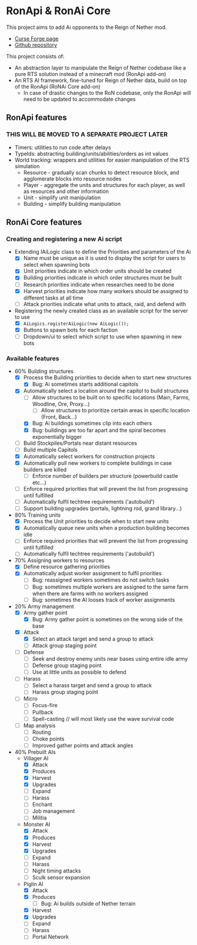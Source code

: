 # RonApi & RonAi Core
This project aims to add Ai opponents to the Reign of Nether mod.
- [Curse Forge page](https://www.curseforge.com/minecraft/mc-mods/reign-of-nether-rts-in-minecraft)
- [Github repository](https://github.com/SoLegendary/reignofnether)

This project consists of:
- An abstraction layer to manipulate the Reign of Nether codebase like a pure RTS solution instead of a minecraft mod (RonApi add-on)
- An RTS AI framework, fine-tuned for Reign of Nether data, build on top of the RonApi (RoNAi Core add-on)
  - In case of drastic changes to the RoN codebase, only the RonApi will need to be updated to accommodate changes

## RonApi features
### THIS WILL BE MOVED TO A SEPARATE PROJECT LATER
- Timers: utilities to run code after delays
- TypeIds: abstracting building/units/abilities/orders as int values
- World tracking: wrappers and utilities for easier manipulation of the RTS simulation
  - Resource - gradually scan chunks to detect resource block, and agglomerate blocks into resource nodes
  - Player - aggregate the units and structures for each player, as well as resources and other information
  - Unit - simplify unit manipulation
  - Building - simplify building manipulation

## RonAi Core features
### Creating and registering a new Ai script
- Extending IAiLogic class to define the Priorities and parameters of the Ai
  - [x] Name must be unique as it is used to display the script for users to select when spawning bots
  - [x] Unit priorities indicate in which order units should be created
  - [x] Building priorities indicate in which order structures must be built
  - [ ] Research priorities indicate when researches need to be done
  - [X] Harvest priorities indicate how many workers should be assigned to different tasks at all time
  - [ ] Attack priorities indicate what units to attack, raid, and defend with
- Registering the newly created class as an available script for the server to use
  - [x] `AiLogics.registerAiLogic(new AiLogic());`
  - [x] Buttons to spawn bots for each faction
  - [ ] Dropdown/ui to select which script to use when spawning in new bots
### Available features
- 60% Building structures
  - [x] Process the Building priorities to decide when to start new structures
    - [x] Bug: Ai sometimes starts additional capitols
  - [x] Automatically select a location around the capitol to build structures
    - [ ] Allow structures to be built on to specific locations (Main, Farms, Woodline, Ore, Proxy...)
      - [ ] Allow structures to prioritize certain areas in specific location (Front, Back...)
    - [x] Bug: Ai buildings sometimes clip into each others
    - [X] Bug: buildings are too far apart and the spiral becomes exponentially bigger
  - [ ] Build Stockpiles/Portals near distant resources
  - [ ] Build multiple Capitols
  - [x] Automatically select workers for construction projects
  - [x] Automatically pull new workers to complete buildings in case builders are killed
    - [ ] Enforce number of builders per structure (powerbuild castle etc...)
  - [ ] Enforce required priorities that will prevent the list from progressing until fulfilled
  - [ ] Automatically fulfil techtree requirements ('autobuild')
  - [ ] Support building upgrades (portals, lightning rod, grand library...)
- 80% Training units
  - [x] Process the Unit priorities to decide when to start new units
  - [x] Automatically queue new units when a production building becomes idle
  - [ ] Enforce required priorities that will prevent the list from progressing until fulfilled
  - [ ] Automatically fulfil techtree requirements ('autobuild')
- 70% Assigning workers to resources
  - [X] Define resource gathering priorities
  - [X] Automatically adjust worker assignment to fulfil priorities
    - [ ] Bug: reassigned workers sometimes do not switch tasks
    - [ ] Bug: sometimes multiple workers are assigned to the same farm when there are farms with no workers assigned
    - [ ] Bug: sometimes the AI looses track of worker assignments
- 20% Army management
  - [X] Army gather point
    - [X] Bug: Army gather point is sometimes on the wrong side of the base
  - [X] Attack
    - [X] Select an attack target and send a group to attack
    - [ ] Attack group staging point
  - [ ] Defense
    - [ ] Seek and destroy enemy units near bases using entire idle army
    - [ ] Defense group staging point
    - [ ] Use at little units as possible to defend
  - [ ] Harass
    - [ ] Select a harass target and send a group to attack
    - [ ] Harass group staging point
  - [ ] Micro
    - [ ] Focus-fire
    - [ ] Pullback
    - [ ] Spell-casting // will most likely use the wave survival code
  - [ ] Map analysis
    - [ ] Routing
    - [ ] Choke points
    - [ ] Improved gather points and attack angles
- 40% Prebuilt AIs
  - Villager AI
    - [X] Attack
    - [X] Produces
    - [X] Harvest
    - [X] Upgrades
    - [ ] Expand
    - [ ] Harass
    - [ ] Enchant
    - [ ] Job management
    - [ ] Militia
  - Monster AI
    - [X] Attack
    - [X] Produces
    - [X] Harvest
    - [X] Upgrades
    - [ ] Expand
    - [ ] Harass
    - [ ] Night timing attacks
    - [ ] Sculk sensor expansion
  - Piglin AI
    - [X] Attack
    - [X] Produces
      - [ ] Bug: Ai builds outside of Nether terrain
    - [X] Harvest
    - [X] Upgrades
    - [ ] Expand
    - [ ] Harass
    - [ ] Portal Network